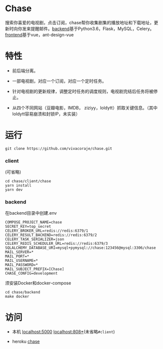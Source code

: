 # Chase

搜索你喜爱的电视剧，点击订阅，chase帮你收集剧集的播放地址和下载地址，更新时向你发来提醒邮件。[backend](https://github.com/vivacoraje/chase/tree/master/backend)基于Python3.6，Flask，MySQL，Celery。[frontend](frontend/chase)基于vue，ant-design-vue

# 特性

- 前后端分离。

- 一部电视剧，对应一个订阅，对应一个定时任务。

- 针对电视剧的更新规律，调整定时任务的调度规则，电视剧完结后任务将被停止。
- 从四个不同网站（豆瓣电影，IMDB， ziziyy，loldytt）抓取关键信息。（其中loldytt容易崩溃和封锁IP，未实装）

# 运行

```
git clone https://github.com/vivacoraje/chase.git
```

### client
(可省略)
```
cd chase/client/chase
yarn install
yarn dev
```

### backend

在backend目录中创建.env
```
COMPOSE_PROJECT_NAME=chase
SECRET_KEY=top_secret
CELERY_BROKER_URL=redis://redis:6379/1
CELERY_RESULT_BACKEND=redis://redis:6379/2
CELERY_TASK_SERIALIZER=json
CELERY_REDIS_SCHEDULER_URL=redis://redis:6379/3
SQLALCHEMY_DATABASE_URI=mysql+pymysql://chase:123456@mysql:3306/chase
MAIL_SERVER=*
MAIL_PORT=*
MAIL_USERNAME=*
MAIL_PASSWORD=*
MAIL_SUBJECT_PREFIX=[Chase]
CHASE_CONFIG=development
```

须安装Docker和docker-compose
```
cd chase/backend
make docker
```

# 访问

- 本机
[localhost:5000](http://localhost:5000)
[localhost:808*](http://localhost:8080)(未省略`#client`)

- heroku
[chase](https://powerful-sands-58878.herokuapp.com/)
